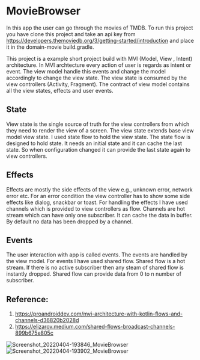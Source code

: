 # MovieBrowser
In this app the user can go through the movies of TMDB. To run this project you have clone this project and take an api key from https://developers.themoviedb.org/3/getting-started/introduction and place it in the domain-movie build.gradle. 

This project is a example short project build with MVI (Model, View , Intent) architecture. In MVI archtecture every action of user is regards as intent or event. The view model handle this events and change the model accordingly to change the view state. The view state is consumed by the view controllers (Activity, Fragment). The contract of view model contains all the view states, effects and user events.  

## State
View state is the single source of truth for the view controllers from which they need to render the view of a screen. The view state extends base view model view state. I used state flow to hold the view state. The state flow is designed to hold state. It needs an initial state and it can cache the last state. So when configuration changed it can provide the last state again to view controllers. 

## Effects
Effects are mostly the side effects of the view e.g., unknown error, network error etc. For an error condition the view controller has to show some side effects like dialog, snackbar or toast. For handling the effects I have used channels which is provided to view controllers as flow. Channels are hot stream which can have only one subscriber. It can cache the data in buffer. By default no data has been dropped by a channel. 

## Events
The user interaction with app is called events. The events are handled by the view model. For events I have used shared flow. Shared flow is a hot stream. If there is no active subscriber then any steam of shared flow is instantly dropped. Shared flow can provide data from 0 to n number of subscriber. 

## Reference:
1. https://proandroiddev.com/mvi-architecture-with-kotlin-flows-and-channels-d36820b2028d
2. https://elizarov.medium.com/shared-flows-broadcast-channels-899b675e805c

![Screenshot_20220404-193846_MovieBrowser](https://user-images.githubusercontent.com/18403399/161601160-9160a597-4efe-4d3c-9d52-87f6c6d455a4.jpg)
![Screenshot_20220404-193902_MovieBrowser](https://user-images.githubusercontent.com/18403399/161601185-8a8e936c-ddf9-4f97-8e85-b15aae0f2aeb.jpg)

